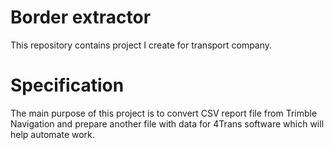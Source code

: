 # Border extractor
This repository contains project I create for transport company.

# Specification
The main purpose of this project is to convert CSV report file from Trimble Navigation and prepare another
file with data for 4Trans software which will help automate work.

